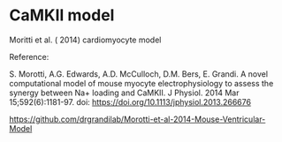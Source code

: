 # CaMKII model

Moritti et al. ( 2014) cardiomyocyte model

Reference:

S. Morotti, A.G. Edwards, A.D. McCulloch, D.M. Bers, E. Grandi.
A novel computational model of mouse myocyte electrophysiology to assess the synergy
between Na+ loading and CaMKII.
J Physiol. 2014 Mar 15;592(6):1181-97.
doi: https://doi.org/10.1113/jphysiol.2013.266676

https://github.com/drgrandilab/Morotti-et-al-2014-Mouse-Ventricular-Model
